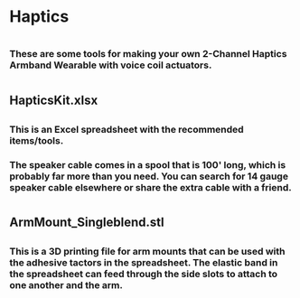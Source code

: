 # Haptics
#
### These are some tools for making your own 2-Channel Haptics Armband Wearable with voice coil actuators.
#
## HapticsKit.xlsx
##
### This is an Excel spreadsheet with the recommended items/tools. 
### The speaker cable comes in a spool that is 100' long, which is probably far more than you need. You can search for 14 gauge speaker cable elsewhere or share the extra cable with a friend.
#
## ArmMount_Singleblend.stl
##
### This is a 3D printing file for arm mounts that can be used with the adhesive tactors in the spreadsheet. The elastic band in the spreadsheet can feed through the side slots to attach to one another and the arm. 
#



